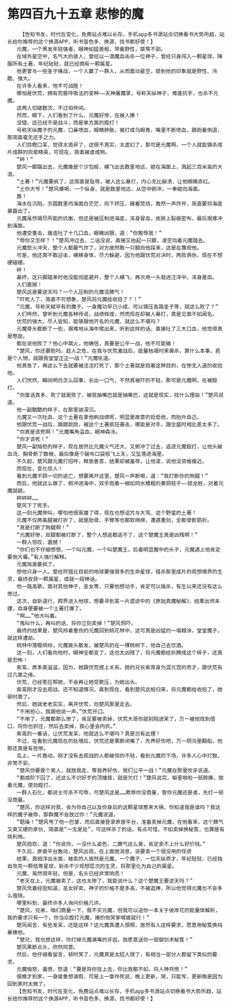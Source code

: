 # 第四百九十五章 悲惨的魔
        【告知书友，时代在变化，免费站点难以长存，手机app多书源站点切换看书大势所趋，站长给你推荐的这个换源APP，听书音色多、换源、找书都好使！】
       元魔，一个黑发年轻强者，眼神如猛兽般，带着野性，桀骜不驯。
       在域外星空中，名气大的骇人，曾经以一滴魔血击杀一位神子，曾经只身闯入一颗星球，降服所有土著，年纪轻轻，就已经拥有一颗属星。
       他更曾与一些圣子赌战，一个人赢了一群人，从而震动星空，提到他的印象就是野性、冷酷、强大。
       在许多人看来，他不可战胜！
       哪怕是伏荒，拥有究极呼吸法的变种——天神屠魔录，号称天纵神子，难逢抗手，也杀不元魔。
       这两人切磋数次，不过伯仲间。
       然而，眼下，人们看到了什么，元魔好惨，在被人揍！
       没错，这已经不是战斗，而是单方面的殴打！
       号称天纵魔子的元魔，口鼻喷血，眼睛肿胀，被打成乌眼青，嘴里不断喷血，踉跄着倒退，那简直毫无还手之力。
       人们目瞪口呆，觉得太诡异了，这很不真实，太虚幻了，那可是元魔啊，一个人就能镇杀成片成群的同辈精英，可现在，简直被虐成狗。
       “砰！”
       楚风一脚踹出去，元魔像是个沙包般，横飞出去数里地远，砸在海面上，溅起三百米高的大浪。
       “土著！”元魔要疯了，这简直是耻辱，被人这么暴打，内心无比崩溃，让他眼睛赤红。
       “土你大爷！”楚风爆喝，一个纵身，就是数里地远，从空中俯冲，一拳砸向海面。
       轰！
       海水在沉陷，方圆数里内海面白茫茫，向下挤压，接着焚烧，轰然一声炸开，简直要将海底暴露出了。
       元魔虽然竭尽所能的抗衡，但还是被压制进海底，浑身冒血，皮肤上裂痕密布，最后艰难冲到海面。
       他遭受重击，接连吐了十几口血，眼睛凶狠，道：“你敢辱我！”
       “辱你又怎样？！”楚风冲过去，二话没说，直接又抬起一只脚，凌空向着元魔踏去。
       元魔怒火冲天，整个人都要气炸了，对方居然敢一只脚向他踩来，这是在蔑视他。
       可是，他还真不敢迎击，横移身体，尽力躲避，因为他跟伏荒对决时，两败俱伤，现在不想硬碰硬。
       砰！
       最终，这只脚踏来时他没能彻底避开，整个人横飞，再次用一头栽进汪洋中，浑身是血。
       人们震撼！
       楚风这是要逆天吗？一个人压制的元魔没脾气！
       “吓死人了，简直不可想象，楚风将元魔给收拾了？！”
       “元魔，号称天赋罕有的魔子，一身魔功早已小成，可以镇压各路圣子等，就这么败了？”
       人们哗然，曾听到元魔各种传说，战绩辉煌，然而现在却被人暴打，真是见面不如闻名。
       伏荒的强大，尽人皆知，能够跟他齐名的元魔，就这么不堪吗？
       元魔骨头都断了一些，艰难地从海中爬出来，听到这样的话，直接吐了三大口血，他觉得真是憋屈。
       都在说他败了？他心中窝火，他确信，真要是公平一战，他不可能输！
       “楚风，你还要脸吗，趁人之危，在我与伏荒激战后，能量枯竭时来袭杀，算什么本事，若是个人物，就跟我堂堂正正一战！”元魔吼道。
       他真急了，再这么下去就要被活活打死了，那个土著就是抱着这种目的，在惨无人道的收拾他。
       人们恍然，瞬间明白怎么回事，长出一口气，不然真被吓的不轻，那可是元魔啊，在被殴打。
       “你废话真多，败了就是败了，被我抽嘴巴就是抽嘴巴，这就是现实，找什么理由！”楚风说道。
       他一副酷酷的样子，在那里装深沉。
       元魔又一次吐血，这个土著在拿他刷战绩呢，明显是故意的贬低他，而抬升自己。
       他跟伏荒一战后，踉踉跄跄，被这个土著疯狂袭击，哪能是对手，跟全盛时相比差太多了。
       “你真是该死啊！”元魔嘴角溢血，眼神森冷。
       “你才该死！”
       楚风一副恼怒的样子，现在居然比元魔火气还大，又俯冲了过去，追逐元魔殴打，让他头破血流，胸骨断了数根，最后像是个破布口袋般飞上天，又坠落进海里。
       不久前，楚风跟元魔打招呼，释放善意，结果却被羞辱，让他滚，说他没资格接近。
       而现在，变化惊人！
       看到元魔不顾一切的逃亡，想要离开这里，楚风一声断喝，道：“我打断你的狗腿！”
       而后，他就这么做了，俯冲进海中，双手抱着一根如同水桶粗的黄铜柱子——锁龙桩，对着元魔就砸。
       砰砰砰……
       楚风下了死手。
       这一刻元魔惨叫，哪怕他很英雄了得，现在也想诅咒与大骂，这个野蛮的土著！
       元魔不仅两条腿被打折了，就是肋骨、手臂等也都软绵绵，遭遇重创，全都骨断筋折。
       “真是打断了狗腿啊！”
       “元魔好惨，双腿都被打断了，整个人想逃都逃不了，这个楚魔王真是凶残啊！”
       一群人惊叹，震撼！
       “你们也不仔细想想，一个叫元魔，一个叫楚魔王，后者明显魔中的头子，元魔遇上他肯定要倒大霉。”有人强行解释。
       元魔简直要疯了。
       想他只身一人，曾经狩猎比目前的地球要强很多的生命星球，猎杀那里成片的观想境界的生灵，最终收获一颗属星，成就一段神话。
       他一路高歌，面对其他神子、圣女等，只要他想动手，肯定可以擒杀，有生以来还没有这么惨过。
       这次，自斩道行，跨界进入地球，想要寻到某一片遗迹中的《原始真魔秘解》，结果出师未捷，自身便要被一个土著打爆了。
       “啊……”他大叫着。
       “鬼叫什么，再叫的话，将你立刻卖掉！”楚风恫吓。
       最终的结果是，楚风拎着重伤的元魔回到桃花林中，这可真是凶猛的一塌糊涂，堂堂魔子，就这样遭劫。
       桃林中落樱缤纷，元魔披头散发，被楚风扔在一棵桃树下，他自己去饮酒。
       这一刻，人们看向他时，眼神全都变了，这也太凶残了，将元魔都给折腾成这个样子，还真是恐怖！
       紫鸾，原本美滋滋，因为，她跟伏荒搭上关系，她的兄长紫宵身为混元宫的奇才，跟伏荒有过几面之缘。
       伏荒，已经答应帮她，不会再让她受欺压，为她出头。
       紫鸾刚才没去观战，还不知道情况，直到现在，看到楚风这般归来，将元魔都给收拾了，她顿时蔫了。
       然后，她就老老实实，离开伏荒，向楚风那里走去。
       “不用担心，我跟他说一声。”伏荒开口。
       “不用了，元魔都那么惨了，肯定要被卖掉，伏荒大哥你就别陷进来了，万一被他找到借口，将你也抓住，然后去卖掉，我心里会内疚。”
       紫鸾的一番话，让伏荒发呆，他就这么不堪吗？真是岂有此理！
       不过，在看到元魔现在的处境后，伏荒还是果断闭嘴了，先养好伤吧，万一阴沟里翻船，他那还真是有些惨。
       岛上，一片轰动，刚才没有去观战的人都被惊的不轻，看到元魔的下场，许多人心中打鼓，非常不安。
       “楚风你要是个男人，就放我走，等我养好伤，我们公平一战！”元魔在那里咬牙说道。
       “都成阶下囚了，还这么不识好歹的顶撞我，就是欠打！”楚风说完，噼里啪啦一顿胖揍，按着元魔，使劲殴打。
       一群人石化，都说士可杀不可辱，可楚风这是……欺辱你没商量，管你元魔还是谁，先打一顿没商量。
       “楚风，你这样对我，会为你自己以及你身后的这颗星球惹来大祸，你知道我是谁吗？我这样的魔子被辱，那群魔不会放过你！”元魔说道。
       “聒噪！”楚风甩了他一巴掌，而后直接登录原兽平台，准备卖掉元魔，在他看来，这个脾气又臭又硬的家伙，简直是“一无是处”，可这样杀了的话，有点可惜，不如卖掉换秘笈，也算是有效利用。
       楚风抱怨，道：“你说你，一没什么姿色，二脾气这么臭，肯定卖不上什么好价钱。”
       不久后，原兽平台轰动，楚风出现，在上面放消息，说要卖一个很没用的俘虏
       结果，真相浮出水面，被卖的人居然是元魔，一个魔子，一位天纵奇才，年纪轻轻，已经独自攻克一颗低等星球，斩杀不少观想层次的生灵，将那里化为自己的属星。
       元魔，虽然很年轻，但是，名头已经非常响亮！
       “老天在上，元魔被卖了，这也太惨了，我能说什么？这个楚魔王要逆天吗？”
       楚风凭着经验知道，圣女好卖，神子的价格不是多高，不被追捧，所以他觉得元魔也不会多么值钱。
       哪里料到，最终许多人询问价格几许。
       “楚风，兄弟，咱们商量一下，我不买元魔，但我可以送你一本关于彼岸花的能量体解析，我的要求只有一个，你当众殴打元魔，揍的他哭爹喊娘就行！”
       楚风闻言，有些发呆，还能这样？这元魔真遭人恨啊，居然有人这样要求，愿意用秘笈换纯暴揍他。
       “楚兄，我也想这样，你打掉元魔满嘴的牙齿，我愿意送你一部御剑术秘笈！”
       楚风果断点头，欣然同意。
       然后，他仔细看留言，顿时笑了，元魔真是太招人恨了，有相当一部分人都留下类似的要求。
       元魔恼怒，羞愤，怒道：“要是将你挂上去，你比我都不如，将人神共愤！”
       很晚才到家，一身疲惫想请假，可是上一章作死说，晚上更新，哭，只能写，更新晚是因为回到家时太晚了。
       【告知书友，时代在变化，免费站点难以长存，手机app多书源站点切换看书大势所趋，站长给你推荐的这个换源APP，听书音色多、换源、找书都好使！】